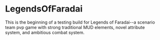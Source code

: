 # LegendsOfFaradai

This is the beginning of a testing build for Legends of Faradai--a scenario team pvp game with strong traditional MUD elements, novel attribute system, and ambitious combat system.
